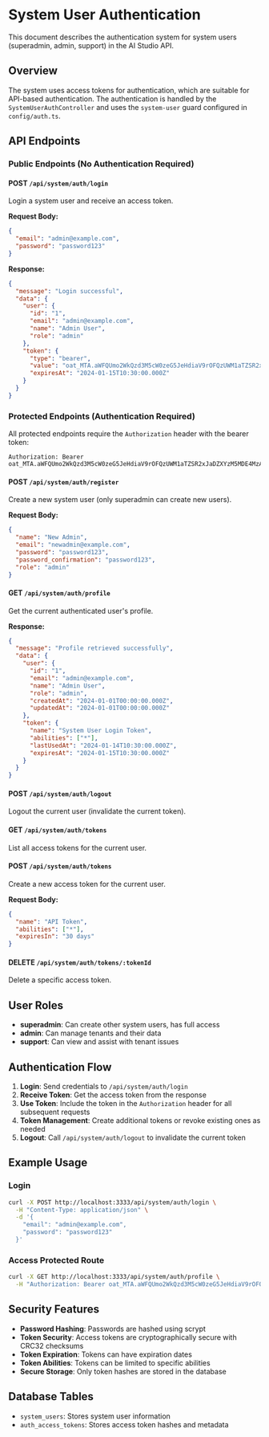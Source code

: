 # System User Authentication

This document describes the authentication system for system users (superadmin, admin, support) in the AI Studio API.

## Overview

The system uses access tokens for authentication, which are suitable for API-based authentication. The authentication is handled by the `SystemUserAuthController` and uses the `system-user` guard configured in `config/auth.ts`.

## API Endpoints

### Public Endpoints (No Authentication Required)

#### POST `/api/system/auth/login`
Login a system user and receive an access token.

**Request Body:**
```json
{
  "email": "admin@example.com",
  "password": "password123"
}
```

**Response:**
```json
{
  "message": "Login successful",
  "data": {
    "user": {
      "id": "1",
      "email": "admin@example.com",
      "name": "Admin User",
      "role": "admin"
    },
    "token": {
      "type": "bearer",
      "value": "oat_MTA.aWFQUmo2WkQzd3M5cW0zeG5JeHdiaV9rOFQzUWM1aTZSR2xJaDZXYzM5MDE4MzA3NTU",
      "expiresAt": "2024-01-15T10:30:00.000Z"
    }
  }
}
```

### Protected Endpoints (Authentication Required)

All protected endpoints require the `Authorization` header with the bearer token:
```
Authorization: Bearer oat_MTA.aWFQUmo2WkQzd3M5cW0zeG5JeHdiaV9rOFQzUWM1aTZSR2xJaDZXYzM5MDE4MzA3NTU
```

#### POST `/api/system/auth/register`
Create a new system user (only superadmin can create new users).

**Request Body:**
```json
{
  "name": "New Admin",
  "email": "newadmin@example.com",
  "password": "password123",
  "password_confirmation": "password123",
  "role": "admin"
}
```

#### GET `/api/system/auth/profile`
Get the current authenticated user's profile.

**Response:**
```json
{
  "message": "Profile retrieved successfully",
  "data": {
    "user": {
      "id": "1",
      "email": "admin@example.com",
      "name": "Admin User",
      "role": "admin",
      "createdAt": "2024-01-01T00:00:00.000Z",
      "updatedAt": "2024-01-01T00:00:00.000Z"
    },
    "token": {
      "name": "System User Login Token",
      "abilities": ["*"],
      "lastUsedAt": "2024-01-14T10:30:00.000Z",
      "expiresAt": "2024-01-15T10:30:00.000Z"
    }
  }
}
```

#### POST `/api/system/auth/logout`
Logout the current user (invalidate the current token).

#### GET `/api/system/auth/tokens`
List all access tokens for the current user.

#### POST `/api/system/auth/tokens`
Create a new access token for the current user.

**Request Body:**
```json
{
  "name": "API Token",
  "abilities": ["*"],
  "expiresIn": "30 days"
}
```

#### DELETE `/api/system/auth/tokens/:tokenId`
Delete a specific access token.

## User Roles

- **superadmin**: Can create other system users, has full access
- **admin**: Can manage tenants and their data
- **support**: Can view and assist with tenant issues

## Authentication Flow

1. **Login**: Send credentials to `/api/system/auth/login`
2. **Receive Token**: Get the access token from the response
3. **Use Token**: Include the token in the `Authorization` header for all subsequent requests
4. **Token Management**: Create additional tokens or revoke existing ones as needed
5. **Logout**: Call `/api/system/auth/logout` to invalidate the current token

## Example Usage

### Login
```bash
curl -X POST http://localhost:3333/api/system/auth/login \
  -H "Content-Type: application/json" \
  -d '{
    "email": "admin@example.com",
    "password": "password123"
  }'
```

### Access Protected Route
```bash
curl -X GET http://localhost:3333/api/system/auth/profile \
  -H "Authorization: Bearer oat_MTA.aWFQUmo2WkQzd3M5cW0zeG5JeHdiaV9rOFQzUWM1aTZSR2xJaDZXYzM5MDE4MzA3NTU"
```

## Security Features

- **Password Hashing**: Passwords are hashed using scrypt
- **Token Security**: Access tokens are cryptographically secure with CRC32 checksums
- **Token Expiration**: Tokens can have expiration dates
- **Token Abilities**: Tokens can be limited to specific abilities
- **Secure Storage**: Only token hashes are stored in the database

## Database Tables

- `system_users`: Stores system user information
- `auth_access_tokens`: Stores access token hashes and metadata
